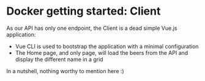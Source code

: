 # Docker getting started: Client

As our API has only one endpoint, the Client is a dead simple Vue.js application:

- Vue CLI is used to bootstrap the application with a minimal configuration
- The Home page, and only page, will load the beers from the API and display the different name in a grid

In a nutshell, nothing worthy to mention here :)